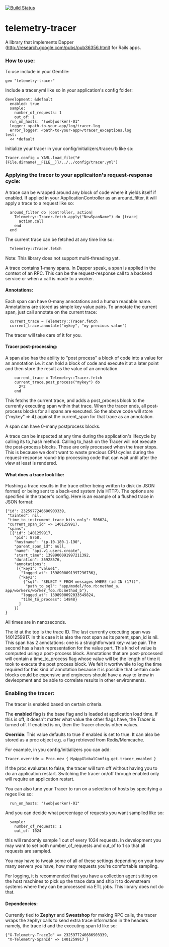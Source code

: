 [![Build Status](https://travis-ci.org/yammer/telemetry-tracer.png?branch=master)](https://travis-ci.org/yammer/telemetry-tracer)

telemetry-tracer
================

A library that implements Dapper (http://research.google.com/pubs/pub36356.html) for Rails apps.

### How to use:

To use include in your Gemfile:
```
gem "telemetry-tracer"
```

Include a tracer.yml like so in your application's config folder:

```
development: &default
  enabled: true
  sample:
    number_of_requests: 1
    out_of: 1
  run_on_hosts: "(web|worker)-01"
  logger: <path-to-your-app/log/tracer.log
  error_logger: <path-to-your-app>/tracer_exceptions.log
test: 
  << *default
```

Initialize your tracer in your config/initializers/tracer.rb like so:
```
Tracer.config = YAML.load_file("#{File.dirname(__FILE__)}/../../config/tracer.yml")
```

### Applying the tracer to your applicaiton's request-response cycle:

A trace can be wrapped around any block of code where it yields itself
if enabled. If applied in your ApplicationController as an
around_filter, it will apply a trace to a request like so:

```
  around_filter do |controller, action|
    Telemetry::Tracer.fetch.apply("NewSpanName") do |trace|
      action.call
    end
  end
```


The current trace can be fetched at any time like so:

```
  Telemetry::Tracer.fetch
```

Note: This library does not support multi-threading yet.

A trace contains 1-many spans. In Dapper speak, a span is applied
in the context of an RPC. This can be the request-response call 
to a backend service or when a call is made to a worker.

#### Annotations:
Each span can have 0-many annotations and a human readable name.
Annotations are stored as simple key value pairs. To annotate the current 
span, just call annotate on the current trace:
```
  current_trace = Telemetry::Tracer.fetch
  current_trace.annotate("mykey", "my precious value")
```

The tracer will take care of it for you.


#### Tracer post-processing:

A span also has the ability to "post process" a block of code into a value 
for an annotation i.e. it can hold a block of code and execute it at a 
later point and then store the result as the value of an annotation. 

```
    current_trace = Telemetry::Tracer.fetch
    current_trace.post_process("mykey") do
      2*2
    end
```

This fetchs the current trace, and adds a post_process block to the 
currently executing span within that trace. When the tracer ends, all
post-process blocks for all spans are executed. So the above code will
store {"mykey" => 4} against the current_span for that trace as an 
annotation.

A span can have 0-many postprocess blocks.

A trace can be inspected at any time during the application's lifecycle
by calling its to_hash method. Calling to_hash on the Tracer will not 
execute the post-process blocks. Those are only processed when the traer
stops. This is because we don't want to waste precious CPU cycles
during the request-response round-trip processing code that can wait 
until after the view at least is rendered.


#### What does a trace look like:
Flushing a trace results in the trace either being written to disk (in JSON format)
or being sent to a back-end system (via HTTP). The options are specified in the
tracer's config. Here is an example of a flushed trace in JSON format:

```
{"id": 2325977246686903339,
 "tainted": nil,
 "time_to_instrument_trace_bits_only": 506624,
 "current_span_id" => 1401259917,
 "spans": 
  [{"id": 1401259917,
    "pid": 8768,
    "hostname": "ip-10-180-1-190",
    "parent_span_id": null,
    "name": "api.v1.users.create",
    "start_time": 1398900091997211392,
    "duration": 35928576,
    "annotations":
     [{"key1": "value1",
       "logged_at": 1398900091997236736},
      {"key2": 
        {"sql": "SELECT * FROM messages WHERE (id IN (17))",
         "path_to_sql": "app/model/foo.rb:method_a, app/workers/worker_foo.rb:method_b"},
       "logged_at": 1398900092033549824,
       "time_to_process": 14848}
      ]
    }]
}

```
All times are in nanoseconds.

The id at the top is the trace ID. The last currently executing span was 1401259917. 
In this case it is also the root span as its parent_span_id is nil. This span has 
2 annotations: one is a straightforward key-value pair. The second has a hash 
representation for the value part. This kind of value is computed using a post-process 
block. Annotations that are post-processed will contain a time_to_process flag
whose value will be the length of time it took to execute the post process block. 
We felt it worthwhile to log the time required for this kind of annotation because 
it is possible that certain code blocks could be expensive and engineers should 
have a way to know in devleopment and be able to correlate results in other
environments.

### Enabling the tracer:

The tracer is enabled based on certain criteria. 

The **enabled** flag is the base flag and is loaded at application load time. 
If this is off, it doesn't matter what value the other flags have, the Tracer 
is turned off. If enabled is on, then the Tracer checks other values.

**Override**: This value defaults to true if enabled is set to true. It can also be
stored as a proc object e.g. a flag retrieved from Redis/Memcache.

For example, in you config/initializers you can add:

```
Tracer.override = Proc.new { MyAppGlobalConfig.get.tracer_enabled }
```

If the proc evaluates to false, the tracer will turn off without 
having you to do an application restart. Switching the tracer on/off
through enabled only will require an application restart.

You can also tune your Tracer to run on a selection of hosts by
specifying a regex like so: 
```
  run_on_hosts: "(web|worker)-01"
```

And you can decide what percentage of requests you want samplled like
so:
```
  sample:
    number_of_requests: 1
    out_of: 1024
```

this will randomly sample 1 out of every 1024 requests. In development
you may want to set both number_of_requests and out_of to 1 so that all 
requests are sampled.

You may have to tweak some of all of these settings depending on your
how many servers you have, how many requests you're comfortable sampling.

For logging, it is recommended that you have a collection agent sitting
on the host machines to pick up the trace data and ship it to downstream
systems where they can be processed via ETL jobs. This library does not do
that.


#### Dependencies:
Currently tied to **Zephyr**  and **Sweatshop** for making RPC calls, the tracer wraps
the zephyr calls to send extra trace information in the headers namely,
the trace id and the executing span Id like so:
```
{"X-Telemetry-TraceId" => 2325977246686903339,
 "X-Telemetry-SpanId" => 1401259917 } 
```


